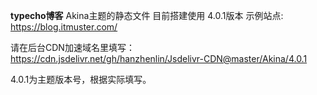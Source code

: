 **typecho博客** 
Akina主题的静态文件
目前搭建使用 4.0.1版本
示例站点:
https://blog.itmuster.com/

请在后台CDN加速域名里填写：
https://cdn.jsdelivr.net/gh/hanzhenlin/Jsdelivr-CDN@master/Akina/4.0.1

4.0.1为主题版本号，根据实际填写。

